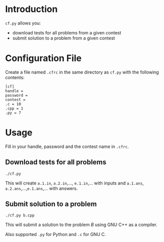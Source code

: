# Introduction

`cf.py` allows you:

 * download tests for all problems from a given contest
 * submit solution to a problem from a given contest

# Configuration File

Create a file named `.cfrc` in the same directory as `cf.py` with the following contents:

```
[cf]
handle =
password =
contest =
.c = 10
.cpp = 1
.py = 7
```
# Usage

Fill in your handle, password and the contest name in `.cfrc`.

## Download tests for all problems

```
./cf.py
```

This will create `a.1.in`, `a.2.in`,..., `e.1.in`,... with inputs
and `a.1.ans`, `a.2.ans`,...,`e.1.ans`,... with answers.

## Submit solution to a problem

```
./cf.py b.cpp
```

This will submit a solution to the problem *B* using GNU C++ as a compiler.

Also supported `.py` for Python and `.c` for GNU C.
